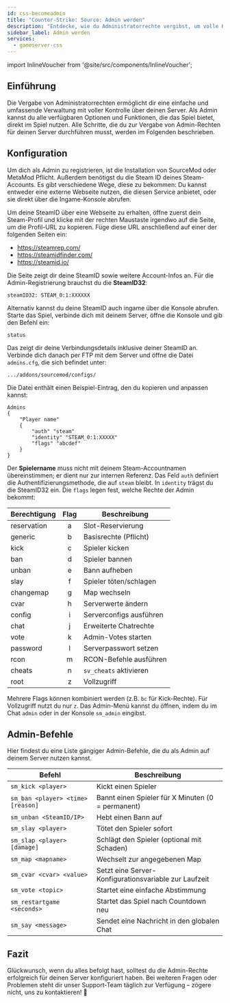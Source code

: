 ```yaml
---
id: css-becomeadmin
title: "Counter-Strike: Source: Admin werden"
description: "Entdecke, wie du Administratorrechte vergibst, um volle Kontrolle über deinen Server zu haben und Spiel-Funktionen effektiv zu managen → Jetzt mehr erfahren"
sidebar_label: Admin werden
services:
  - gameserver-css
---
```


import InlineVoucher from '@site/src/components/InlineVoucher';



## Einführung

Die Vergabe von Administratorrechten ermöglicht dir eine einfache und umfassende Verwaltung mit voller Kontrolle über deinen Server. Als Admin kannst du alle verfügbaren Optionen und Funktionen, die das Spiel bietet, direkt im Spiel nutzen. Alle Schritte, die du zur Vergabe von Admin-Rechten für deinen Server durchführen musst, werden im Folgenden beschrieben.

<InlineVoucher />



## Konfiguration

Um dich als Admin zu registrieren, ist die Installation von SourceMod oder MetaMod Pflicht. Außerdem benötigst du die Steam ID deines Steam-Accounts. Es gibt verschiedene Wege, diese zu bekommen: Du kannst entweder eine externe Webseite nutzen, die diesen Service anbietet, oder sie direkt über die Ingame-Konsole abrufen.


Um deine SteamID über eine Webseite zu erhalten, öffne zuerst dein Steam-Profil und klicke mit der rechten Maustaste irgendwo auf die Seite, um die Profil-URL zu kopieren. Füge diese URL anschließend auf einer der folgenden Seiten ein:

- https://steamrep.com/
- https://steamidfinder.com/
- https://steamid.io/

Die Seite zeigt dir deine SteamID sowie weitere Account-Infos an. Für die Admin-Registrierung brauchst du die **SteamID32**:

```
steamID32: STEAM_0:1:XXXXXX
```

Alternativ kannst du deine SteamID auch ingame über die Konsole abrufen. Starte das Spiel, verbinde dich mit deinem Server, öffne die Konsole und gib den Befehl ein:

```
status
```

Das zeigt dir deine Verbindungsdetails inklusive deiner SteamID an. Verbinde dich danach per FTP mit dem Server und öffne die Datei `admins.cfg`, die sich befindet unter:

```
.../addons/sourcemod/configs/
```

Die Datei enthält einen Beispiel-Eintrag, den du kopieren und anpassen kannst:

```
Admins
{
	"Player name"
	{
		"auth" "steam"
		"identity" "STEAM_0:1:XXXXX"
		"flags" "abcdef"
	}
}
```

Der **Spielername** muss nicht mit deinem Steam-Accountnamen übereinstimmen; er dient nur zur internen Referenz. Das Feld `auth` definiert die Authentifizierungsmethode, die auf `steam` bleibt. In `identity` trägst du die SteamID32 ein. Die `flags` legen fest, welche Rechte der Admin bekommt:

| Berechtigung | Flag | Beschreibung           |
|--------------|:----:|-----------------------|
| reservation  | a    | Slot-Reservierung     |
| generic      | b    | Basisrechte (Pflicht) |
| kick         | c    | Spieler kicken        |
| ban          | d    | Spieler bannen        |
| unban        | e    | Bann aufheben         |
| slay         | f    | Spieler töten/schlagen|
| changemap    | g    | Map wechseln          |
| cvar         | h    | Serverwerte ändern    |
| config       | i    | Serverconfigs ausführen|
| chat         | j    | Erweiterte Chatrechte |
| vote         | k    | Admin-Votes starten   |
| password     | l    | Serverpasswort setzen |
| rcon         | m    | RCON-Befehle ausführen|
| cheats       | n    | `sv_cheats` aktivieren|
| root         | z    | Vollzugriff           |

Mehrere Flags können kombiniert werden (z.B. `bc` für Kick-Rechte). Für Vollzugriff nutzt du nur `z`. Das Admin-Menü kannst du öffnen, indem du im Chat `admin` oder in der Konsole `sm_admin` eingibst.



## Admin-Befehle

Hier findest du eine Liste gängiger Admin-Befehle, die du als Admin auf deinem Server nutzen kannst.

| Befehl                           | Beschreibung                                  |
| -------------------------------- | --------------------------------------------- |
| `sm_kick <player>`                | Kickt einen Spieler                           |
| `sm_ban <player> <time> [reason]` | Bannt einen Spieler für X Minuten (0 = permanent) |
| `sm_unban <SteamID/IP>`           | Hebt einen Bann auf                           |
| `sm_slay <player>`                | Tötet den Spieler sofort                      |
| `sm_slap <player> [damage]`       | Schlägt den Spieler (optional mit Schaden)   |
| `sm_map <mapname>`                | Wechselt zur angegebenen Map                  |
| `sm_cvar <cvar> <value>`          | Setzt eine Server-Konfigurationsvariable zur Laufzeit |
| `sm_vote <topic>`                 | Startet eine einfache Abstimmung              |
| `sm_restartgame <seconds>`        | Startet das Spiel nach Countdown neu          |
| `sm_say <message>`                | Sendet eine Nachricht in den globalen Chat   |



## Fazit

Glückwunsch, wenn du alles befolgt hast, solltest du die Admin-Rechte erfolgreich für deinen Server konfiguriert haben. Bei weiteren Fragen oder Problemen steht dir unser Support-Team täglich zur Verfügung – zögere nicht, uns zu kontaktieren! 🙂

<InlineVoucher />